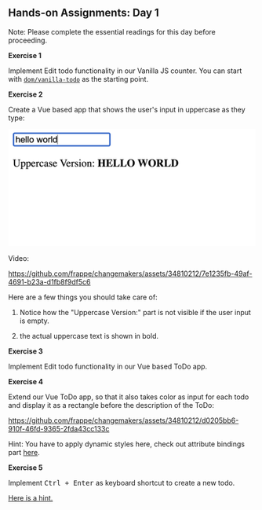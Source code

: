 ## Hands-on Assignments: Day 1

Note: Please complete the essential readings for this day before proceeding.

**Exercise 1**

Implement Edit todo functionality in our Vanilla JS counter. You can start with [`dom/vanilla-todo`](./dom/vanilla-todo) as the starting point.

**Exercise 2**

Create a Vue based app that shows the user's input in uppercase as they type:

![Screenshot](.github/images/vue-uppercase.png)

Video:

https://github.com/frappe/changemakers/assets/34810212/7e1235fb-49af-4691-b23a-d1fb8f9df5c6

Here are a few things you should take care of:

1. Notice how the "Uppercase Version:" part is not visible if the user input is empty.

2. the actual uppercase text is shown in bold.

**Exercise 3**

Implement Edit todo functionality in our Vue based ToDo app.

**Exercise 4**

Extend our Vue ToDo app, so that it also takes color as input for each todo and display it as a rectangle before the description of the ToDo:

https://github.com/frappe/changemakers/assets/34810212/d0205bb6-910f-46fd-9365-2fda43cc133c

Hint: You have to apply dynamic styles here, check out attribute bindings part [here](https://vuejs.org/guide/essentials/template-syntax.html#attribute-bindings).

**Exercise 5**

Implement <kbd>Ctrl + Enter</kbd> as keyboard shortcut to create a new todo.

[Here is a hint.](https://vuejs.org/guide/essentials/event-handling.html#key-modifiers)